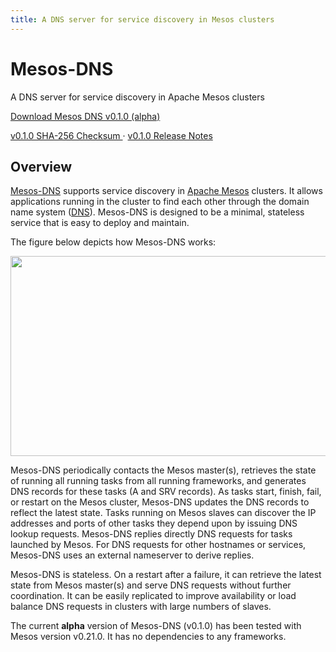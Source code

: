 ```yaml
---
title: A DNS server for service discovery in Mesos clusters
---
```


<div class="jumbotron text-center">
  <h1>Mesos-DNS</h1>
  <p class="lead">
    A DNS server for service discovery in Apache Mesos clusters
  </p>
  <p>
    <a href="http://downloads.mesosphere.com/mesos-dns/v0.1.0/mesos-dns-0.1.0.tgz"
        class="btn btn-lg btn-primary">
      Download Mesos DNS v0.1.0 (alpha)
    </a>
  </p>
  <a class="btn btn-link"
      href="http://downloads.mesosphere.com/mesos-dns/v0.1.0/mesos-dns-0.1.0.tgz.sha256">
    v0.1.0 SHA-256 Checksum
  </a> &middot;
  <a class="btn btn-link"
      href="https://github.com/mesosphere/mesos-dns/releases/tag/v0.1.0">
    v0.1.0 Release Notes
  </a>
</div>

## Overview

[Mesos-DNS](http://github.com/mesosphere/mesos-dns) supports service discovery in [Apache Mesos](http://mesos.apache.org/) clusters. It allows applications running in the cluster to find each other through the domain name system ([DNS](http://en.wikipedia.org/wiki/Domain_Name_System)). Mesos-DNS is designed to be a minimal, stateless service that is easy to deploy and maintain.

The figure below depicts how Mesos-DNS works:

<p class="text-center">
  <img src="{{ site.baseurl}}/img/architecture.png" width="610" height="320" alt="">
</p>

Mesos-DNS periodically contacts the Mesos master(s), retrieves the state of running all running tasks from all running frameworks, and generates DNS records for these tasks (A and SRV records). As tasks start, finish, fail, or restart on the Mesos cluster, Mesos-DNS updates the DNS records to reflect the latest state. Tasks running on Mesos slaves can discover the IP addresses and ports of other tasks they depend upon by issuing DNS lookup requests. Mesos-DNS replies directly DNS requests for tasks launched by Mesos. For DNS requests for other hostnames or services, Mesos-DNS uses an external nameserver to derive replies.

Mesos-DNS is stateless. On a restart after a failure, it can retrieve the latest state from Mesos master(s) and serve DNS requests without further coordination. It can be easily replicated to improve availability or load balance DNS requests in clusters with large numbers of slaves. 

The current **alpha** version of Mesos-DNS (v0.1.0) has been tested with Mesos version v0.21.0. It has no dependencies to any frameworks. 

